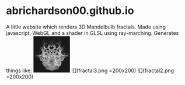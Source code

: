 # abrichardson00.github.io
A little website which renders 3D Mandelbulb fractals. Made using javascript, WebGL and a shader in GLSL using ray-marching.
Generates things like:
<img src="fractal3.png" width="100" height="100">
![](fractal3.png =200x200)
![](fractal2.png =200x200)
